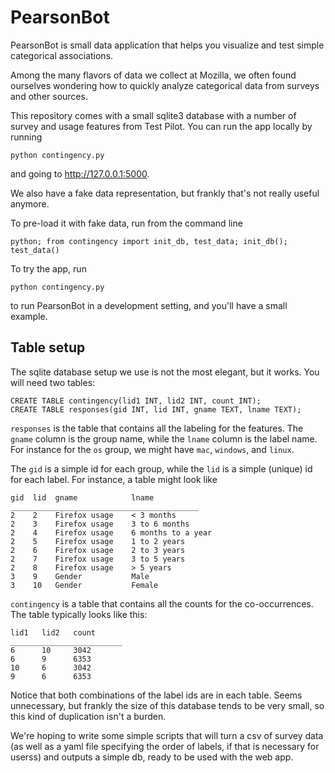 PearsonBot
==========

PearsonBot is small data application that helps you visualize and test simple categorical associations.

Among the many flavors of data we collect at Mozilla, we often found ourselves wondering how to quickly analyze 
categorical data from surveys and other sources.

This repository comes with a small sqlite3 database with a number of survey and usage features from Test Pilot.  You can run the app locally by
running

	python contingency.py

and going to http://127.0.0.1:5000.

We also have a fake data representation, but frankly that's not really useful anymore.  

To pre-load it with fake data, run from the command line

	python; from contingency import init_db, test_data; init_db(); test_data()

To try the app, run

	python contingency.py

to run PearsonBot in a development setting, and you'll have a small example.

Table setup
-----------

The sqlite database setup we use is not the most elegant, but it works.  You will need two tables:

	CREATE TABLE contingency(lid1 INT, lid2 INT, count INT);
	CREATE TABLE responses(gid INT, lid INT, gname TEXT, lname TEXT);

`responses` is the table that contains all the labeling for the features.  The `gname` column is the group name, 
while the `lname` column is the label name.  For instance for the `os` group, we might have `mac`, `windows`, and `linux`.

The `gid` is a simple id for each group, while the `lid` is a simple (unique) id for each label.  For instance, a table might look like


	gid  lid  gname            lname
	__________________________________________
	2    2    Firefox usage    < 3 months
	2    3    Firefox usage    3 to 6 months
	2    4    Firefox usage    6 months to a year
	2    5    Firefox usage    1 to 2 years
	2    6    Firefox usage    2 to 3 years
	2    7    Firefox usage    3 to 5 years
	2    8    Firefox usage    > 5 years
	3    9    Gender           Male
	3    10   Gender           Female

`contingency` is a table that contains all the counts for the co-occurrences.  The table typically looks like this:

	lid1   lid2   count
	_________________________
	6      10     3042
	6      9      6353
	10     6      3042
	9      6      6353

Notice that both combinations of the label ids are in each table.  Seems unnecessary, but frankly the size of this database tends to be 
very small, so this kind of duplication isn't a burden.

We're hoping to write some simple scripts that will turn a csv of survey data (as well as a yaml file specifying the order of labels, if
that is necessary for userss) and outputs a simple db, ready to be used with the web app.